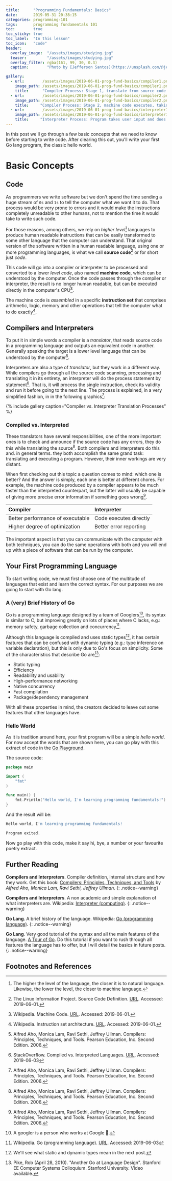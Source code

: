 ```yaml
---
title:      "Programming Fundamentals: Basics"
date:       2019-05-31 20:38:15
categories: programming-101
tags:       programming fundamentals 101
toc:        true
toc_sticky: true
toc_label:  "In this lesson"
toc_icon:   "code"
header:
  overlay_image:  "/assets/images/studying.jpg"
  teaser:         "/assets/images/studying.jpg"
  overlay_filter: rgba(161, 99, 30, 0.3)
  caption:        "Photo by [Jefferson Santos](https://unsplash.com/@jefflssantos) on Unsplash"

gallery:
  - url:        /assets/images/2019-06-01-prog-fund-basics/compiler1.png
    image_path: /assets/images/2019-06-01-prog-fund-basics/compiler1.png
    title:      "Compiler Process: Stage 1, translate from source code to machine code."
  - url:        /assets/images/2019-06-01-prog-fund-basics/compiler2.png
    image_path: /assets/images/2019-06-01-prog-fund-basics/compiler2.png
    title:     "Compiler Process: Stage 2, machine code executes, taking user input and converting it to output."
  - url:        /assets/images/2019-06-01-prog-fund-basics/interpreter1.png
    image_path: /assets/images/2019-06-01-prog-fund-basics/interpreter1.png
    title:     "Interpreter Process: Program takes user input and does translation and execution to produce out."
---
```


In this post we'll go through a few basic concepts that we need to know before starting to write code. After clearing
this out, you'll write your first Go lang program, the classic hello world.

# Basic Concepts

## Code

As programmers we write software but we don't spend the time sending a huge stream of `0s` and `1s` to tell the computer
what we want it to do. That process would be very prone to errors and it would make the instructions completely
unreadable to other humans, not to mention the time it would take to write such code.

For those reasons, among others, we rely on *higher level*[^foot1] languages to produce human readable instructions that
can be easily transformed to some other language that the computer can understand. That original version of the software
written in a human readable language, using one or more programming languages, is what we call **source code**[^sourceCode]
or for short just *code*.

This code will go into a compiler or interpreter to be processed and converted to a lower *level code*, also named
**machine code**, which can be understood by the computer. Once the code passes through the compiler or interpreter, the
result is no longer human readable, but can be executed directly in the computer's CPU[^machineCode].

The machine code is *assembled* in a specific **instruction set** that comprises arithmetic, logic, memory and other
operations that tell the computer what to do exactly[^instructionSet].

## Compilers and Interpreters

To put it in simple words a compiler is a *translator*, that reads source code in a programming language and outputs an
equivalent code in another. Generally speaking the target is a lower level language that can be understood by the
computer[^compiler].

Interpreters are also a type of *translator*, but they work in a different way. While compilers go through all the source
code scanning, processing and translating it in its entirety, an interpreter will do the process statement by
statement[^compVSinter]. That is, it will process the single instruction, check its validity and run it before going to
the next line. The process is explained, in a very simplified fashion, in in the following graphics[^compiler]:

{% include gallery caption="Compiler vs. Interpreter Translation Processes" %}

### Compiled vs. Interpreted

These translators have several responsibilities, one of the more important ones is to check and announce if the source
code has any errors, they do this while translating the source[^compiler]. Both compilers and interpreters do this and.
in general terms. they both accomplish the same grand task: translating and executing a program. However, their inner
workings are very distant.

When first checking out this topic a question comes to mind: which one is better? And the answer is simply, each one is
better at different chores. For example, the machine code produced by a compiler appears to be much faster than the
interpreted counterpart, but the latter will usually be capable of giving more precise error information if something
goes wrong[^compiler].

| Compiler                        | Interpreter           |
|:--------------------------------|:----------------------|
| Better performance of executable| Code executes directly|
| Higher degree of optimization   | Better error reporting|

The important aspect is that you can communicate with the computer with both techniques, you can do the same
operations with both and you will end up with a piece of software that can be run by the computer.

## Your First Programming Language

To start writing code, we must first choose one of the multitude of languages
that exist and learn the correct syntax. For our purposes we are going to start
with Go lang.

### A (very) Brief History of Go

Go is a programming language designed by a team of Googlers[^googler], its syntax is similar to C, but improving greatly
on lots of places where C lacks, e.g.: memory safety, garbage collection and concurrency[^gohistory].

Although this language is compiled and uses static types[^statictypes], it has certain features that can be confused
with dynamic typing (e.g.: type inference on variable declaration), but this is only due to Go's focus on simplicity.
Some of the characteristics that describe Go are[^godesign]:

- Static typing
- Efficiency
- Readability and usability
- High-performance networking
- Native concurrency
- Fast compilation
- Package/dependency management

With all these properties in mind, the creators decided to leave out some features that other languages have.

### Hello World
As it is tradition around here, your first program will be a simple *hello world*. For now accept the words that are
shown here, you can go play with this extract of code in the [Go Playground](https://play.golang.com/p/siN2R7PeSJ5).

The source code:

```go
package main

import (
	"fmt"
)

func main() {
	fmt.Println("Hello world, I'm learning programming fundamentals!")
}
```

And the result will be:

```go
Hello world, I'm learning programming fundamentals!

Program exited.
```

Now go play with this code, make it say hi, bye, a number or your favourite poetry extract.

## Further Reading

**Compilers and Interpreters**. Compiler definition, internal structure and how they work.
Get this book: [Compilers: Principles, Techniques, and Tools](https://en.wikipedia.org/wiki/Compilers%3A_Principles%2C_Techniques%2C_and_Tools)
by *Alfred Aho, Monica Lam, Ravi Sethi, Jeffrey Ullman*.
{: .notice--warning}

**Compilers and Interpreters**. A non academic and simple explanation of what interpreters are.
Wikipedia: [Interpreter (computing)](https://en.wikipedia.org/wiki/Interpreter_(computing)#Applications).
{: .notice--warning}

**Go Lang**. A brief history of the language.
Wikipedia: [Go (programming language)](https://en.wikipedia.org/wiki/Go_(programming_language)).
{: .notice--warning}

**Go Lang**. Very good tutorial of the syntax and all the main features of the language.
[A Tour of Go](https://tour.golang.org/). Do this tutorial if you want to rush through all features the language has to
offer, but I will detail the basics in future posts.
{: .notice--warning}

## Footnotes and References
[^foot1]: The higher the level of the language, the closer it is to natural language. Likewise, the lower the level, the closer to machine language.
[^sourceCode]: The Linux Information Project. Source Code Definition. [URL](http://www.linfo.org/source_code.html). Accessed: 2019-06-01.
[^machineCode]: Wikipedia. Machine Code. [URL](https://en.wikipedia.org/wiki/Machine_code). Accessed: 2019-06-01.
[^instructionSet]: Wikipedia. Instruction set architecture. [URL](https://en.wikipedia.org/wiki/Instruction_set_architecture). Accessed: 2019-06-01.
[^compiler]: Alfred Aho, Monica Lam, Ravi Sethi, Jeffrey Ullman. Compilers: Principles, Techniques, and Tools. Pearson Education, Inc. Second Edition. 2006.
[^compVSinter]: StackOverflow. Compiled vs. Interpreted Languages. [URL](https://stackoverflow.com/a/3265602/2880704). Accessed: 2019-06-03
[^interpreter]: Wikipedia. Interpreter (computing). [URL](https://en.wikipedia.org/wiki/Interpreter_(computing)). Accessed: 2019-06-03
[^googler]: A googler is a person who works at Google 🤷.
[^gohistory]: Wikipedia. Go (programming language). [URL](https://en.wikipedia.org/wiki/Go_(programming_language)). Accessed: 2019-06-03
[^statictypes]: We'll see what static and dynamic types mean in the next post.
[^godesign]: Pike, Rob (April 28, 2010). "Another Go at Language Design". Stanford EE Computer Systems Colloquium. Stanford University. Video available.
